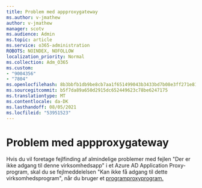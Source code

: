 ```yaml
---
title: Problem med appproxygateway
ms.author: v-jmathew
author: v-jmathew
manager: scotv
ms.audience: Admin
ms.topic: article
ms.service: o365-administration
ROBOTS: NOINDEX, NOFOLLOW
localization_priority: Normal
ms.collection: Adm_O365
ms.custom:
- "9004356"
- "7804"
ms.openlocfilehash: 8b3bbfb1db9be8cb7aa1f651499043b3433bd7b08e3ff271e810c591b6f74acf
ms.sourcegitcommit: b5f7da89a650d2915dc652449623c78be6247175
ms.translationtype: MT
ms.contentlocale: da-DK
ms.lasthandoff: 08/05/2021
ms.locfileid: "53951523"
---
```

# <a name="app-proxy-gateway-issue"></a>Problem med appproxygateway

Hvis du vil foretage fejlfinding af almindelige problemer med fejlen "Der er ikke adgang til denne virksomhedsapp" i et Azure AD Application Proxy-program, skal du se fejlmeddelelsen "Kan ikke få adgang til dette virksomhedsprogram", når du bruger et [programproxyprogram.](https://docs.microsoft.com/azure/active-directory/manage-apps/application-proxy-sign-in-bad-gateway-timeout-error)
